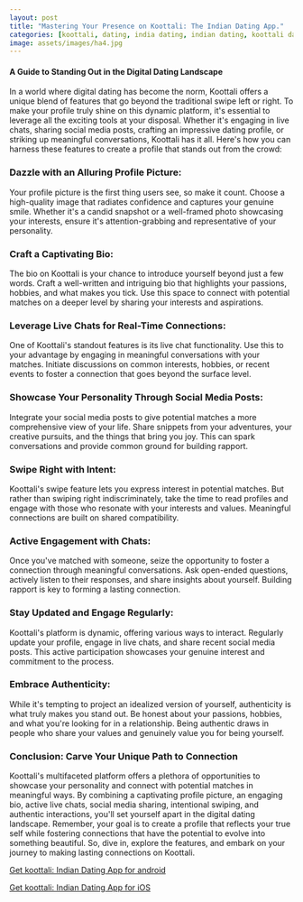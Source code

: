 ```yaml
---
layout: post
title: "Mastering Your Presence on Koottali: The Indian Dating App."
categories: [koottali, dating, india dating, indian dating, koottali dating app]
image: assets/images/ha4.jpg
---
```


#### A Guide to Standing Out in the Digital Dating Landscape

In a world where digital dating has become the norm, Koottali offers a unique blend of features that go beyond the traditional swipe left or right. To make your profile truly shine on this dynamic platform, it's essential to leverage all the exciting tools at your disposal. Whether it's engaging in live chats, sharing social media posts, crafting an impressive dating profile, or striking up meaningful conversations, Koottali has it all. Here's how you can harness these features to create a profile that stands out from the crowd:

### Dazzle with an Alluring Profile Picture:

Your profile picture is the first thing users see, so make it count. Choose a high-quality image that radiates confidence and captures your genuine smile. Whether it's a candid snapshot or a well-framed photo showcasing your interests, ensure it's attention-grabbing and representative of your personality.

### Craft a Captivating Bio:

The bio on Koottali is your chance to introduce yourself beyond just a few words. Craft a well-written and intriguing bio that highlights your passions, hobbies, and what makes you tick. Use this space to connect with potential matches on a deeper level by sharing your interests and aspirations.

### Leverage Live Chats for Real-Time Connections:

One of Koottali's standout features is its live chat functionality. Use this to your advantage by engaging in meaningful conversations with your matches. Initiate discussions on common interests, hobbies, or recent events to foster a connection that goes beyond the surface level.

### Showcase Your Personality Through Social Media Posts:

Integrate your social media posts to give potential matches a more comprehensive view of your life. Share snippets from your adventures, your creative pursuits, and the things that bring you joy. This can spark conversations and provide common ground for building rapport.

### Swipe Right with Intent:

Koottali's swipe feature lets you express interest in potential matches. But rather than swiping right indiscriminately, take the time to read profiles and engage with those who resonate with your interests and values. Meaningful connections are built on shared compatibility.

### Active Engagement with Chats:

Once you've matched with someone, seize the opportunity to foster a connection through meaningful conversations. Ask open-ended questions, actively listen to their responses, and share insights about yourself. Building rapport is key to forming a lasting connection.

### Stay Updated and Engage Regularly:

Koottali's platform is dynamic, offering various ways to interact. Regularly update your profile, engage in live chats, and share recent social media posts. This active participation showcases your genuine interest and commitment to the process.

### Embrace Authenticity:

While it's tempting to project an idealized version of yourself, authenticity is what truly makes you stand out. Be honest about your passions, hobbies, and what you're looking for in a relationship. Being authentic draws in people who share your values and genuinely value you for being yourself.

### Conclusion: Carve Your Unique Path to Connection

Koottali's multifaceted platform offers a plethora of opportunities to showcase your personality and connect with potential matches in meaningful ways. By combining a captivating profile picture, an engaging bio, active live chats, social media sharing, intentional swiping, and authentic interactions, you'll set yourself apart in the digital dating landscape. Remember, your goal is to create a profile that reflects your true self while fostering connections that have the potential to evolve into something beautiful. So, dive in, explore the features, and embark on your journey to making lasting connections on Koottali.

[Get koottali: Indian Dating App for android](https://play.google.com/store/apps/details?id=com.koottali.app&hl=en_IN&gl=US)

[Get koottali: Indian Dating App for iOS](https://apps.apple.com/us/app/koottali-connect-with-mallus/id6448742453)
